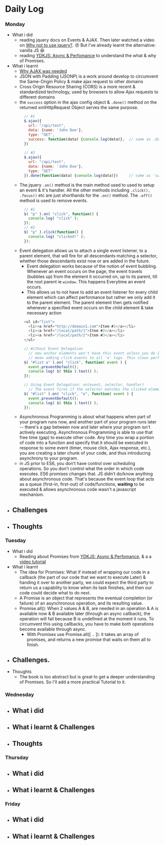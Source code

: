 # Daily Log

### Monday
- What i did
  - reading jquery docs on Events & AJAX. Then later watched a video on [Why not to use jquery?](https://www.youtube.com/watch?v=pk3tsynNZ0w). :angry: But  I’ve already learnt the alternative: vanilla JS :satisfied:
  - reading [YDKJS: Async & Perfomance](https://github.com/getify/You-Dont-Know-JS/blob/master/async%20&%20performance/README.md#you-dont-know-js-async--performance) to understand the what & why of Promises.
- What i learnt
  - [Why AJAX was needed](http://learn.jquery.com/ajax/)
  - JSON with Padding (JSONP) is a work around develop to circumvent the Same-Origin Policy & make ajax request to other domains
  - Cross Origin Resource Sharing (CORS) is a more recent & standardized technology, used by browsers to allow Ajax requests to different domains
  - the `success` option in the ajax config object & `.done()` method on the returned xmlHttpRequest Object serves the same purpose.
    ``` javascript
      // #1
      $.ajax({
        url: "/api/test",
        data: {name: 'John Doe'},
        type: "GET",
        success: function(data) {console.log(data)};  // same as .done()
      })
      
      // #2
      $.ajax({
        url: "/api/test",
        data: {name: 'John Doe'},
        type: "GET"
      }).done(function(data) {console.log(data)})     // same as 'success'
    ```
  - The jquery `.on()` method is the main method used to used to setup an event & it's handler. All the other methods including `.click(), .focus()` etc are just shorthands for the `.on()` method. The `.off()` method is used to remove events.
    ``` javascript
      // #1
      $( "p" ).on( "click", function() {
        console.log( "click" );
      });
      // #2
      $( "p" ).click(function() {
        console.log( "clicked!" );
      });
    ```
  - Event delegation allows us to attach a single event listener, to a parent element, that will fire for all descendants matching a selector, whether those descendants exist now or are added in the future.
    - Event delegation works because of the notion of event bubbling. Whenever an event occurs on the page, the event travels
    (bubbles up) from the element it occurred on, up to its parent, till the root parent ie `window`. This happens Everytime
    an event occurs.
    - This allows us to not have to add an event listener for every child element which can affect performance but rather we
    only add it to the parent element. The parent element then gets notified whenever a specified event occurs on the child
    element & take necessary action
    ``` javascript
      <ul id="list"> 
        <li><a href="http://domain1.com">Item #1</a></li>
        <li><a href="/local/path/1">Item #2</a></li>
        <li><a href="/local/path/2">Item #3</a></li>
      </ul>

      // Without Event Delegation
        // new anchor elements won't have this event unless you do it recursively which will
        // mean adding click events to all 'a' tags. This slows performance
      $( "#list a" ).on( "click", function( event ) {
        event.preventDefault();
        console.log( $( this ).text() );
      });

      // Using Event Delegation: on(event, selector, handler)
        // The event fires if the selector matches the clicked element. clicked Element: <a>, selector: 'a'. 
      $( "#list" ).on( "click", "a", function( event ) {
        event.preventDefault();
        console.log( $( this ).text() );
      });
    ```
  - Asynchronous Programming is about what happens when part of your program runs now, and another part of your program runs later -- there's a gap between now and later where your program isn't actively executing. Asynchronous Programming is able to use that free time (gap) to execute other code. Any time you wrap a portion of code into a function and specify that it should be executed in response to some event (timer, mouse click, Ajax response, etc.), you are creating a later chunk of your code, and thus introducing asynchrony to your program.
  - in JS prior to ES6, you don’t have control over scheduling operations. So you don’t control what the order in which code executes. ES6 promises changes that. JS didn’t do/know anything about asynchronous code. That's because the event loop that acts as a queue (first-in, first-out) of code/functions, __waiting__ to be executed & allows asynchronous code wasn't a javascript mechanism.
- Challenges
  - 
- Thoughts
  - 

### Tuesday
- What i did
  - Reading about Promises from [YDKJS: Async & Perfomance](https://github.com/getify/You-Dont-Know-JS/blob/master/async%20&%20performance/README.md#you-dont-know-js-async--performance), & a a [video tutorial](https://www.youtube.com/watch?v=QO4NXhWo_NM)
- What i learnt
  - The idea for Promises: What if instead of wrapping our code in a callback (the part of our code that we want to execute Later) & handing it over to another party, we could expect the third party to return us a capability to know when its task finishes, and then our code could decide what to do next.
  - A Promise is an object that represents the eventual completion (or failure) of an asynchronous operation, and its resulting value.
  - Promise.all(): When 2 values A & B, are needed in an operation & A is available now & B available later (through an async callback), the operation will fail because B is undefined at the moment it runs. To circumvent this using callbacks, you have to make both operations become available through async.
    - With Promises use Promise.all([ .. ]): it takes an array of promises, and returns a new promise that waits on them all to finish.
- Challenges.
  - 
- Thoughts
  - The book is too abstract but is great to get a deeper understanding of Promises. So I'll add a more practical Tutorial to it.

### Wednesday
- What i did
  - 
- What i learnt & Challenges
  - 
- Thoughts
  - 

### Thursday
- What i did
  - 
- What i learnt & Challenges
  - 


### Friday
- What i did
  - 
- What i learnt & Challenges
  - 

